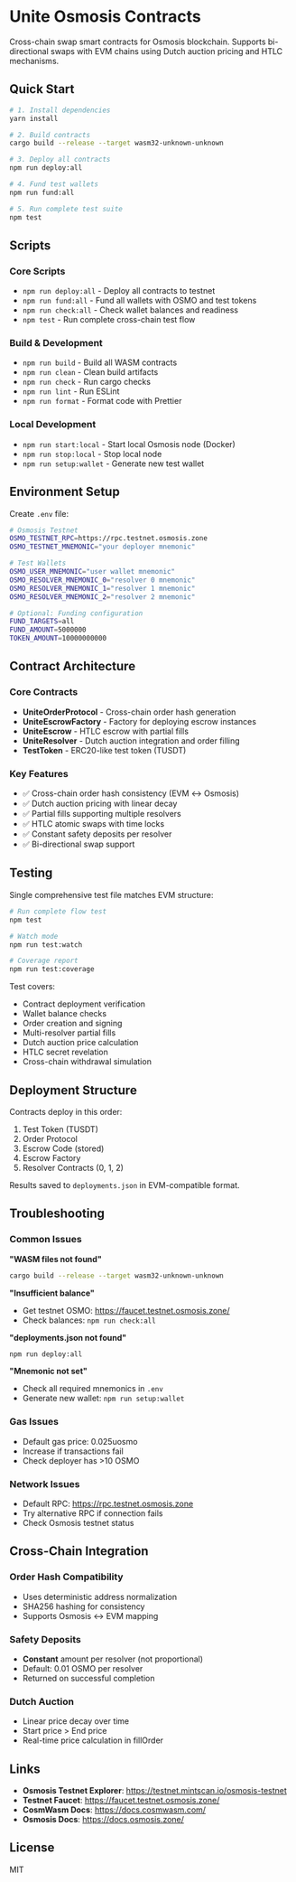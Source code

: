 # Unite Osmosis Contracts

Cross-chain swap smart contracts for Osmosis blockchain. Supports bi-directional swaps with EVM chains using Dutch auction pricing and HTLC mechanisms.

## Quick Start

```bash
# 1. Install dependencies
yarn install

# 2. Build contracts  
cargo build --release --target wasm32-unknown-unknown

# 3. Deploy all contracts
npm run deploy:all

# 4. Fund test wallets
npm run fund:all

# 5. Run complete test suite
npm test
```

## Scripts

### Core Scripts
- `npm run deploy:all` - Deploy all contracts to testnet
- `npm run fund:all` - Fund all wallets with OSMO and test tokens
- `npm run check:all` - Check wallet balances and readiness
- `npm test` - Run complete cross-chain test flow

### Build & Development  
- `npm run build` - Build all WASM contracts
- `npm run clean` - Clean build artifacts
- `npm run check` - Run cargo checks
- `npm run lint` - Run ESLint
- `npm run format` - Format code with Prettier

### Local Development
- `npm run start:local` - Start local Osmosis node (Docker)
- `npm run stop:local` - Stop local node
- `npm run setup:wallet` - Generate new test wallet

## Environment Setup

Create `.env` file:

```bash
# Osmosis Testnet
OSMO_TESTNET_RPC=https://rpc.testnet.osmosis.zone
OSMO_TESTNET_MNEMONIC="your deployer mnemonic"

# Test Wallets
OSMO_USER_MNEMONIC="user wallet mnemonic"
OSMO_RESOLVER_MNEMONIC_0="resolver 0 mnemonic"
OSMO_RESOLVER_MNEMONIC_1="resolver 1 mnemonic" 
OSMO_RESOLVER_MNEMONIC_2="resolver 2 mnemonic"

# Optional: Funding configuration
FUND_TARGETS=all
FUND_AMOUNT=5000000
TOKEN_AMOUNT=10000000000
```

## Contract Architecture

### Core Contracts
- **UniteOrderProtocol** - Cross-chain order hash generation
- **UniteEscrowFactory** - Factory for deploying escrow instances
- **UniteEscrow** - HTLC escrow with partial fills
- **UniteResolver** - Dutch auction integration and order filling
- **TestToken** - ERC20-like test token (TUSDT)

### Key Features
- ✅ Cross-chain order hash consistency (EVM ↔ Osmosis)
- ✅ Dutch auction pricing with linear decay
- ✅ Partial fills supporting multiple resolvers
- ✅ HTLC atomic swaps with time locks
- ✅ Constant safety deposits per resolver
- ✅ Bi-directional swap support

## Testing

Single comprehensive test file matches EVM structure:

```bash
# Run complete flow test
npm test

# Watch mode
npm run test:watch

# Coverage report
npm run test:coverage
```

Test covers:
- Contract deployment verification
- Wallet balance checks
- Order creation and signing
- Multi-resolver partial fills
- Dutch auction price calculation
- HTLC secret revelation
- Cross-chain withdrawal simulation

## Deployment Structure

Contracts deploy in this order:
1. Test Token (TUSDT)
2. Order Protocol
3. Escrow Code (stored)
4. Escrow Factory
5. Resolver Contracts (0, 1, 2)

Results saved to `deployments.json` in EVM-compatible format.

## Troubleshooting

### Common Issues

**"WASM files not found"**
```bash
cargo build --release --target wasm32-unknown-unknown
```

**"Insufficient balance"**
- Get testnet OSMO: https://faucet.testnet.osmosis.zone/
- Check balances: `npm run check:all`

**"deployments.json not found"**
```bash
npm run deploy:all
```

**"Mnemonic not set"**
- Check all required mnemonics in `.env`
- Generate new wallet: `npm run setup:wallet`

### Gas Issues
- Default gas price: 0.025uosmo
- Increase if transactions fail
- Check deployer has >10 OSMO

### Network Issues
- Default RPC: https://rpc.testnet.osmosis.zone
- Try alternative RPC if connection fails
- Check Osmosis testnet status

## Cross-Chain Integration

### Order Hash Compatibility
- Uses deterministic address normalization
- SHA256 hashing for consistency
- Supports Osmosis ↔ EVM mapping

### Safety Deposits
- **Constant** amount per resolver (not proportional)
- Default: 0.01 OSMO per resolver
- Returned on successful completion

### Dutch Auction
- Linear price decay over time
- Start price > End price
- Real-time price calculation in fillOrder

## Links

- **Osmosis Testnet Explorer**: https://testnet.mintscan.io/osmosis-testnet
- **Testnet Faucet**: https://faucet.testnet.osmosis.zone/
- **CosmWasm Docs**: https://docs.cosmwasm.com/
- **Osmosis Docs**: https://docs.osmosis.zone/

## License

MIT
